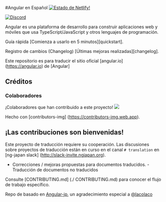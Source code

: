 #Angular en Español
[![Estado de Netlify!](https://api.netlify.com/api/v1/badges/6bb24e1f-4269-4a46-8628-46ef3286cb9c/deploy-status)](https://app.netlify.com/sites/angular-es/deploys)

[![Discord](https://img.shields.io/discord/593256013008994305.svg?label=Discord&logo=discord&color=7289DA&labelColor=2C2F33)](https://discord.gg/tS4XVkS)


Angular es una plataforma de desarrollo para construir aplicaciones web y móviles que usa TypeScript/JavaScript y otros lenguajes de programación.

Guía rápida
[Comienza a usarlo en 5 minutos][quickstart].

Registro de cambios (Changelog)
[Últimas mejoras realizadas][changelog].

Este repositorio es para traducir el sitio oficial [angular.io] (https://angular.io) de [Angular] 

## Créditos
### Colaboradores
¡Colaboradores que han contribuido a este proyecto!
<a href="https://github.com/antoniocardenas/angular-es/graphs/contributors">
  <img src = "https://contributors-img.web.app/image?repo=antoniocardenas/angular-es" />
</a>

Hecho con [contributors-img] (https://contributors-img.web.app).


## ¡Las contribuciones son bienvenidas!

Este proyecto de traducción requiere su cooperación.
Las discusiones sobre proyectos de traducción están en curso en el canal `# translation` en [ng-japan slack] (http://slack-invite.ngjapan.org).

- Correcciones / mejoras propuestas para documentos traducidos.
-Traducción de documentos no traducidos

Consulte [CONTRIBUTING.md] (./ CONTRIBUTING.md) para conocer el flujo de trabajo específico.


Repo de basado en [Angular-jp](https://github.com/angular/angular-ja), un agradecimiento especial a [@lacolaco](https://github.com/lacolaco) 
